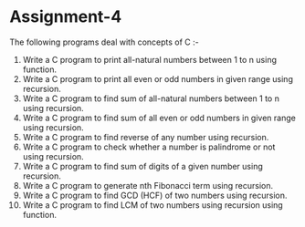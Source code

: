 # Assignment-4
The following programs deal with concepts of C :-
1. Write a C program to print all-natural numbers between 1 to n using function. 
2. Write a C program to print all even or odd numbers in given range using recursion. 
3. Write a C program to find sum of all-natural numbers between 1 to n using recursion. 
4. Write a C program to find sum of all even or odd numbers in given range using recursion. 
5. Write a C program to find reverse of any number using recursion. 
6. Write a C program to check whether a number is palindrome or not using recursion. 
7. Write a C program to find sum of digits of a given number using recursion. 
8. Write a C program to generate nth Fibonacci term using recursion. 
9. Write a C program to find GCD (HCF) of two numbers using recursion. 
10. Write a C program to find LCM of two numbers using recursion using function. 
